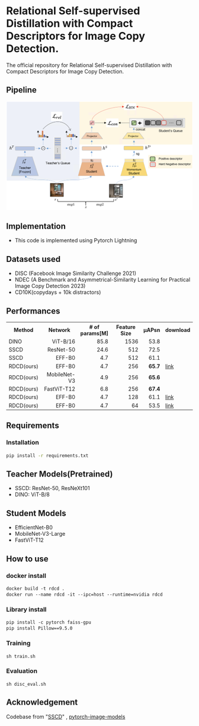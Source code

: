 

# Relational Self-supervised Distillation with Compact Descriptors for Image Copy Detection.
The official repository for Relational Self-supervised Distillation with Compact Descriptors for Image Copy Detection.

## Pipeline

![framework](figs/framework.png)

## Implementation
- This code is implemented using Pytorch Lightning


## Datasets used
- DISC (Facebook Image Similarity Challenge 2021)
- NDEC (A Benchmark and Asymmetrical-Similarity Learning for Practical Image Copy
Detection 2023)
- CD10K(copydays + 10k distractors)

## Performances
<table style="margin: auto">
  <tr>
    <th>Method</th>
    <th>Network</th>
    <th># of<br />params[M]</th>
    <th>Feature Size</th>
    <th>µAPsn</th>
    <th>download</th>
  </tr>
  <tr>
    <td>DINO</td>
    <td align="right">ViT-B/16</td>
    <td align="right">85.8</td>
    <td align="right">1536</td>
    <td align="right">53.8</td>
  </tr>
  <tr>
    <td>SSCD</td>
    <td align="right">ResNet-50</td>
    <td align="right">24.6</td>
    <td align="right">512</td>
    <td align="right">72.5</td>
  </tr>
  <tr>
    <td>SSCD</td>
    <td align="right">EFF-B0</td>
    <td align="right">4.7</td>
    <td align="right">512</td>
    <td align="right">61.1</td>
  </tr>
  <tr>
    <td>RDCD(ours)</td>
    <td align="right">EFF-B0</td>
    <td align="right">4.7</td>
    <td align="right">256</td>
    <td align="right"> <strong>65.7</strong></td>
    <td><a href="https://drive.google.com/file/d/1LAWfP8d3_voxvmHrTRdCGIkN49fCAp-6/view?usp=drive_link">link</a></td>
  </tr>
  <tr>
    <td>RDCD(ours)</td>
    <td align="right">MobileNet-V3</td>
    <td align="right">4.9</td>
    <td align="right">256</td>
    <td align="right"><strong>65.6</strong></td>
  </tr>
  <tr>
    <td>RDCD(ours)</td>
    <td align="right">FastViT-T12</td>
    <td align="right">6.8</td>
    <td align="right">256</td>
    <td align="right"><strong>67.4</strong></td>
  </tr>
  <tr>
    <td>RDCD(ours)</td>
    <td align="right">EFF-B0</td>
    <td align="right">4.7</td>
    <td align="right">128</td>
    <td align="right">61.1</td>
    <td><a href="https://drive.google.com/file/d/1u5T50kFOzaLlS-Q9stWLWw0E8WS7BYnO/view?usp=drive_link">link</a></td>
  </tr>
  <tr>
    <td>RDCD(ours)</td>
    <td align="right">EFF-B0</td>
    <td align="right">4.7</td>
    <td align="right">64</td>
    <td align="right">53.5</td>
    <td><a href="https://drive.google.com/file/d/1k3G-xK4XxLlkrJAk_grYENNiKD6zSEBS/view?usp=drive_link">link</a></td>
  </tr>
</table>

## Requirements

### Installation

```bash
pip install -r requirements.txt

```

## Teacher Models(Pretrained)
- SSCD: ResNet-50, ResNeXt101
- DINO: ViT-B/8

## Student Models
- EfficientNet-B0
- MobileNet-V3-Large
- FastViT-T12

## How to use

### docker install
```
docker build -t rdcd .
docker run --name rdcd -it --ipc=host --runtime=nvidia rdcd
```

### Library install
```
pip install -c pytorch faiss-gpu
pip install Pillow==9.5.0
```

### Training
```
sh train.sh
```

### Evaluation
```
sh disc_eval.sh
```

## Acknowledgement

Codebase from "[SSCD](https://github.com/facebookresearch/sscd-copy-detection)" , [pytorch-image-models](https://github.com/rwightman/pytorch-image-models)
